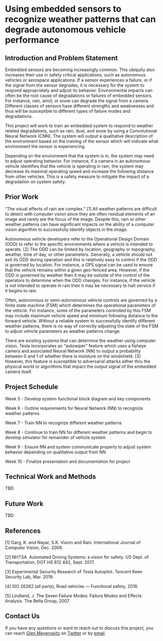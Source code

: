 # Using embedded sensors to recognize weather patterns that can degrade autonomous vehicle performance

## Introduction and Problem Statement

Embedded sensors are becoming increasingly common. This ubiquity also increases their use in safety critical applications, such as autonomous vehicles or aerospace applications. If a sensor experiences a failure, or if the signal from the sensor degrades, it is necessary for the system to respond appropriately and adjust its behavior. Environmental impacts can often be the root cause of degradations or failures of embedded sensors. For instance, rain, wind, or snow can degrade the signal from a camera. Different classes of sensors have different strengths and weaknesses and thus will be susceptible to different types of failure modes and degradations.

This project will work to train an embedded system to respond to weather related degradations, such as rain, dust, and snow by using a Convolutional Neural Network (CNN). The system will output a qualitative description of the environment based on the training of the sensor which will indicate what environment the sensor is experiencing.

Depending on the environment that the system is in, the system may need to adjust operating behavior. For instance, if a camera in an autonomous vehicle identifies that the vehicle is operating in rain, the system may decrease its maximal operating speed and increase the following distance from other vehicles. This is a safety measure to mitigate the impact of a degradation on system safety.

## Prior Work

“The visual effects of rain are complex.” [1] All weather patterns are difficult to detect with computer vision since they are often residual elements of an image and rarely are the focus of the image. Despite this, rain or other weather patterns can have significant impacts on the ability of a computer vision algorithm to successfully identify objects in the image.

Autonomous vehicle developers refer to the Operational Design Domain (ODD) to refer to the specific environments where a vehicle is intended to operate. [2] The ODD can be limited by location, geography or topography, weather, time of day, or other parameters. Generally, a vehicle should not exit its ODD during operation and this is relatively easy to control if the ODD is governed by location. For instance, a GPS signal can be used to ensure that the vehicle remains within a given geo-fenced area. However, if the ODD is governed by weather then it may be outside of the control of the operators to determine when the ODD changes. For instance, if the vehicle is not intended to operate in rain then it may be necessary to halt service if it begins to rain.

Often, autonomous or semi-autonomous vehicle controls are governed by a finite state machine (FSM) which determines the operational parameters of the vehicle. For instance, some of the parameters controlled by this FSM may include maximum vehicle speed and minimum following distance to the forward vehicle. Without a reliable system to successfully identify different weather patterns, there is no way of correctly adjusting the state of the FSM to adjust vehicle parameters as weather patterns change.

There are existing systems that can determine the weather using computer vision. Tesla incorporates an “autowiper” feature which uses a fisheye camera and associated Neural Network (NN) to output a probability between 0 and 1 of whether there is moisture on the windshield. [3] However, this feature is susceptible to adversarial attacks either thru the physical world or algorithms that impact the output signal of the embedded camera itself.


## Project Schedule

Week 5 - Develop system functional block diagram and key components

Week 6 - Outline requirements for Neural Network (NN) to recognize weather patterns

Week 7 - Train NN to recognize different weather patterns

Week 8 - Continue to train NN for different weather patterns and begin to develop simulator for remainder of vehicle system

Week 9 - Ensure NN and system communicate properly to adjust system behavior depending on qualitative output from NN

Week 10 - Finalize presentation and documentation for project

## Technical Work and Methods

TBD

## Future Work

TBD

## References

[1] Garg, K. and Nayar, S.K. Vision and Rain. International Journal of Computer Vision, Dec. 2006.

[2] NHTSA. Automated Driving Systems: a vision for safety. US Dept. of Transportation, DOT HS 812 442, Sept. 2017.

[3] Experimental Security Research of Tesla Autopilot. Tencent Keen Security Lab, Mar. 2019.

[4] ISO 26262 (all parts), Road vehicles — Functional safety, 2018.

[5] Lindland, J. The Seven Failure Modes: Failure Modes and Effects Analysis. The Bella Group, 2007.

## Contact Us

If you have any questions or want to reach out to discuss this project, you can reach [Glen Meyerowitz](https://glenmeyerowitz.com) on [Twitter](https://twitter.com/GlenMeyerowitz) or by [email](mailto:gmeyerowitz@ucla.edu).
